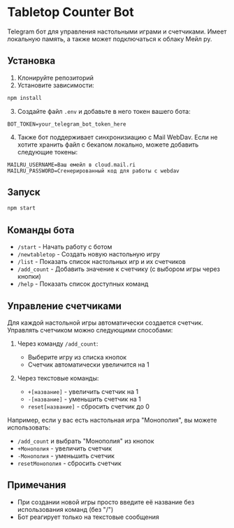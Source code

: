# Tabletop Counter Bot

Telegram бот для управления настольными играми и счетчиками.
Имеет локальную память, а также может подключаться к облаку Мейл ру.

## Установка

1. Клонируйте репозиторий
2. Установите зависимости:
```bash
npm install
```
3. Создайте файл `.env` и добавьте в него токен вашего бота:
```
BOT_TOKEN=your_telegram_bot_token_here
```
4. Также бот поддерживает синхронизиацию с Mail WebDav. Если не хотите хранить файл с бекапом локально, можете добавить следующие токены:
```
MAILRU_USERNAME=Ваш емейл в cloud.mail.ri
MAILRU_PASSWORD=Сгенерированный код для работы с webdav
```

## Запуск

```bash
npm start
```

## Команды бота

- `/start` - Начать работу с ботом
- `/newtabletop` - Создать новую настольную игру
- `/list` - Показать список настольных игр и их счетчиков
- `/add_count` - Добавить значение к счетчику (с выбором игры через кнопки)
- `/help` - Показать список доступных команд

## Управление счетчиками

Для каждой настольной игры автоматически создается счетчик. Управлять счетчиком можно следующими способами:

1. Через команду `/add_count`:
   - Выберите игру из списка кнопок
   - Счетчик автоматически увеличится на 1

2. Через текстовые команды:
   - `+[название]` - увеличить счетчик на 1
   - `-[название]` - уменьшить счетчик на 1
   - `reset[название]` - сбросить счетчик до 0

Например, если у вас есть настольная игра "Монополия", вы можете использовать:
- `/add_count` и выбрать "Монополия" из кнопок
- `+Монополия` - увеличить счетчик
- `-Монополия` - уменьшить счетчик
- `resetМонополия` - сбросить счетчик

## Примечания

- При создании новой игры просто введите её название без использования команд (без "/")
- Бот реагирует только на текстовые сообщения